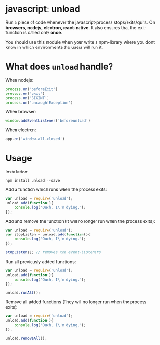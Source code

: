 # javascript: unload

Run a piece of code whenever the javascript-process stops/exits/quits. On **browsers, nodejs, electron, react-native**. It also ensures that the exit-function is called only **once**.

You should use this module when your write a npm-library where you dont know in which environments the users will run it.

# What does `unload` handle?

When nodejs:
```js
process.on('beforeExit')
process.on('exit')
process.on('SIGINT')
process.on('uncaughtException')
```

When browser:
```js
window.addEventListener('beforeunload')
```

When electron:
```js
app.on('window-all-closed')
```



# Usage

Installation:

`npm install unload --save`

Add a function which runs when the process exits:

```javascript
var unload = require('unload');
unload.add(function(){
    console.log('Ouch, I\'m dying.');
});
```

Add and remove the function (It will no longer run when the process exits):

```javascript
var unload = require('unload');
var stopListen = unload.add(function(){
    console.log('Ouch, I\'m dying.');
});

stopListen(); // removes the event-listeners
```

Run all previously added functions:

```javascript
var unload = require('unload');
unload.add(function(){
    console.log('Ouch, I\'m dying.');
});

unload.runAll();
```

Remove all added functions (They will no longer run when the process exits):
```javascript
var unload = require('unload');
unload.add(function(){
    console.log('Ouch, I\'m dying.');
});

unload.removeAll();
```
